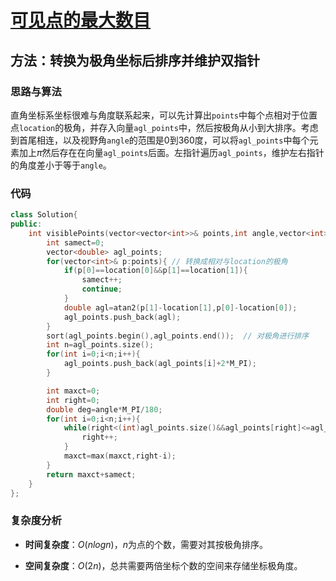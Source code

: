 # [可见点的最大数目](https://leetcode-cn.com/problems/maximum-number-of-visible-points/)

## 方法：转换为极角坐标后排序并维护双指针

### 思路与算法

直角坐标系坐标很难与角度联系起来，可以先计算出``points``中每个点相对于位置点``location``的极角，并存入向量``agl_points``中，然后按极角从小到大排序。考虑到首尾相连，以及视野角``angle``的范围是0到360度，可以将``agl_points``中每个元素加上$\pi$然后存在在向量``agl_points``后面。左指针遍历``agl_points``，维护左右指针的角度差小于等于``angle``。

### 代码

```c++
class Solution{
public:
    int visiblePoints(vector<vector<int>>& points,int angle,vector<int>& location){
        int samect=0;
        vector<double> agl_points;
        for(vector<int>& p:points){	// 转换成相对与location的极角
            if(p[0]==location[0]&&p[1]==location[1]){
                samect++;
                continue;
            }
            double agl=atan2(p[1]-location[1],p[0]-location[0]);
            agl_points.push_back(agl);
        }
        sort(agl_points.begin(),agl_points.end());	// 对极角进行排序
        int n=agl_points.size();
        for(int i=0;i<n;i++){
            agl_points.push_back(agl_points[i]+2*M_PI);
        }		

        int maxct=0;
        int right=0;
        double deg=angle*M_PI/180;
        for(int i=0;i<n;i++){
            while(right<(int)agl_points.size()&&agl_points[right]<=agl_points[i]+deg){
                right++;
            }
            maxct=max(maxct,right-i);
        }
        return maxct+samect;
    }
};
```

### 复杂度分析

- **时间复杂度**：$O(nlogn)$，$n$为点的个数，需要对其按极角排序。

- **空间复杂度**：$O(2n)$，总共需要两倍坐标个数的空间来存储坐标极角度。
